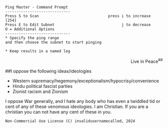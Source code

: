 
```
Ping Master - Command Prompt 
-----------------------------
Press S to Scan                               press i to increase [254]
Press E to Edit Subnet                              j to decrease
O = Additional Options
-----------------------------
* Specify the ping range
and then choose the subnet to start pinging

* Keep results in a named log
```
<p align=right>Live in Peace<sup>##</sup></p>

##I oppose the following ideas/ideologies
- Western supremacy/hegemony/exceptionalism/hypocrisy/convenience
- Hindu political fascist parties
- Zionist racism and Zionism

I oppose War generally, and I hate any body who has even a twiddled tid or cent of any of these venomous ideologies. I am Christian. If you are a christian you can not have any cent of these in you.


`Non-Commercial Use License
(C) invalidusernamecalled, 2024`
